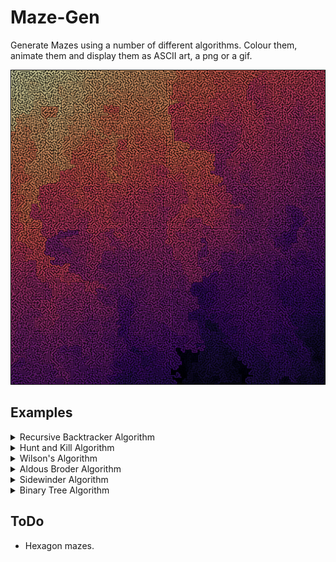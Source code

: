 # Maze-Gen

Generate Mazes using a number of different algorithms. Colour them, animate them and display them as ASCII art, a png or a gif.

  <p align="center">
    <img src="https://github.com/JPDye/Maze-Gen/blob/main/imgs/colourful.png" />
  </p>

## Examples
<details><summary>Recursive Backtracker Algorithm</summary>
  <p align="center">
    <img src="https://github.com/JPDye/Maze-Gen/blob/main/imgs/colourful_backtracker.png" />
  </p>
  <p>Pick a random cell and perform a mostly random walk (avoid already visited cells). Store each visited cell on a stack. When a cell is reached that has no viable neighbours (they've already been visited), pop off the stack and repeat. Finish when the stack is empty. Faster than Hunt and Kill but it could rquire Rc's of every cell to be stored on the stack in the worst case. Like Hunt and Kill, it creates mazes with fewer dead ends and longer passages./p>
</details>

<details><summary>Hunt and Kill Algorithm</summary>
  <p align="center">
    <img src="https://github.com/JPDye/Maze-Gen/blob/main/imgs/colourful_hunt_and_kill.png" />
  </p>
  <p>Pick a random cell and perform a mostly random walk (avoid already visited cells). When a cell is reached where there are no unvisited neighbours, end the walk and start a new one at the first unvisited cell that borders a visited cell. Creates mazes with long, windy passages. Not the most efficient algorithm.</p>
</details>

<details><summary>Wilson's Algorithm</summary>
  <p align="center">
    <img src="https://github.com/JPDye/Maze-Gen/blob/main/imgs/colourful_wilsons.png" />
  </p>
  <p>Loop-erased random walk. Creates mazes with very little bias. Quite inefficient however. Possible implemntation would focus on creating walls and be much faster (since the entire boundary is a wall) so the loop only has to find the boundary rather than the single visited cell as in the current implementation. Would require a rework of existing code however.</p>
</details>

<details><summary>Aldous Broder Algorithm</summary>
  <p align="center">
    <img src="https://github.com/JPDye/Maze-Gen/blob/main/imgs/colourful_AldousBroder.png" />
  </p>
  <p>Random walk. Very inefficient but creates mazes with little bias.</p>
</details>

<details><summary>Sidewinder Algorithm</summary>
  <p align="center">
    <img src="https://github.com/JPDye/Maze-Gen/blob/main/imgs/colourful_sidewinder.png" />
  </p>
  <p>Randomly descide whether to carve east or north. If east is chosen add the cell to the current "run". If north is chosen pick a cell in the run and move north from that cell (if possible) and end the run. Repeat until all cells are visited. Creates mazes with an empty passage at the top and a bias for passages running to the north east.</p>
</details>

<details><summary>Binary Tree Algorithm</summary> 
  <p align="center">
    <img src="https://github.com/JPDye/Maze-Gen/blob/main/imgs/colourful_binary_tree.png" />
  </p>

  <p>Randomly decide to carve either north or east. If north isn't possible, carve east. If east isn't possible, carve north. If neither can be done, do nothing. This algorithm creates mazes with an empty passage at the north and east of the maze with a strong bias for passages running to the north east.</p>
</details>

## ToDo
* Hexagon mazes.

